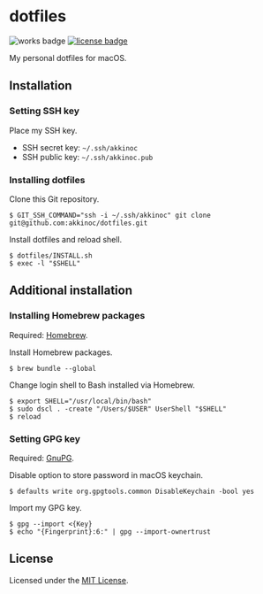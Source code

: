 # dotfiles

![works badge]
[![license badge]][license]

[works badge]: https://img.shields.io/badge/works-on%20my%20machine-brightgreen
[license]: LICENSE.txt
[license badge]: https://img.shields.io/github/license/akkinoc/akkinoc.github.io?color=blue

My personal dotfiles for macOS.  

## Installation

### Setting SSH key

Place my SSH key.  

* SSH secret key: `~/.ssh/akkinoc`
* SSH public key: `~/.ssh/akkinoc.pub`

### Installing dotfiles

Clone this Git repository.  

```console
$ GIT_SSH_COMMAND="ssh -i ~/.ssh/akkinoc" git clone git@github.com:akkinoc/dotfiles.git
```

Install dotfiles and reload shell.  

```console
$ dotfiles/INSTALL.sh
$ exec -l "$SHELL"
```

## Additional installation

### Installing Homebrew packages

Required: [Homebrew].  

[Homebrew]: https://brew.sh/

Install Homebrew packages.  

```console
$ brew bundle --global
```

Change login shell to Bash installed via Homebrew.  

```console
$ export SHELL="/usr/local/bin/bash"
$ sudo dscl . -create "/Users/$USER" UserShell "$SHELL"
$ reload
```

### Setting GPG key

Required: [GnuPG].  

[GnuPG]: https://gnupg.org/

Disable option to store password in macOS keychain.

```console
$ defaults write org.gpgtools.common DisableKeychain -bool yes
```

Import my GPG key.  

```console
$ gpg --import <{Key}
$ echo "{Fingerprint}:6:" | gpg --import-ownertrust
```

## License

Licensed under the [MIT License][license].  
